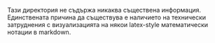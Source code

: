 Тази директория не съдържа никаква съществена информация. Единствената причина да съществува е наличието на технически затруднения с визуализацията на някои latex-style математически нотации в markdown.